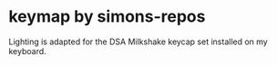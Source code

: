 # keymap by simons-repos

Lighting is adapted for the DSA Milkshake keycap set installed on my keyboard.